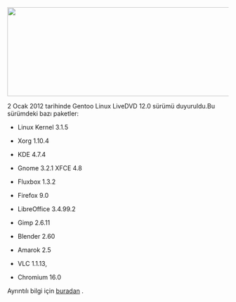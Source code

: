 <html><body><img class="alignnone" title="Gentoo Linux LiveDVD" src="http://www.gentoo.org/proj/en/pr/releases/12.0/images/wallpaper/frontpage.png" alt="" width="616" height="202">

2 Ocak 2012 tarihinde Gentoo Linux LiveDVD 12.0 sürümü duyuruldu.Bu sürümdeki bazı paketler:

* Linux Kernel 3.1.5

* Xorg 1.10.4

* KDE     4.7.4

* Gnome 3.2.1 XFCE 4.8

* Fluxbox 1.3.2

* Firefox 9.0

* LibreOffice     3.4.99.2

* Gimp 2.6.11

* Blender 2.60

* Amarok 2.5

* VLC 1.1.13,

* Chromium 16.0

Ayrıntılı bilgi için <a href="http://www.gentoo.org/news/20120102-livedvd.xml" target="_blank">buradan</a> .</body></html>